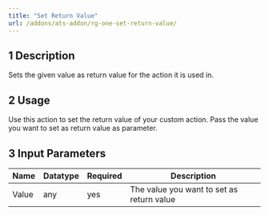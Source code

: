 ```yaml
---
title: "Set Return Value"
url: /addons/ats-addon/rg-one-set-return-value/
---
```


## 1 Description

Sets the given value as return value for the action it is used in.

## 2 Usage

Use this action to set the return value of your custom action.
Pass the value you want to set as return value as parameter.

## 3 Input Parameters

Name | Datatype | Required | Description
---- | -------- | ------- |---------------
Value | any | yes | The value you want to set as return value

